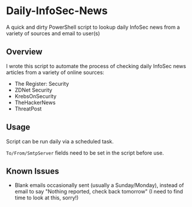 # Daily-InfoSec-News
A quick and dirty PowerShell script to lookup daily InfoSec news from a variety of sources and email to user(s)

## Overview
I wrote this script to automate the process of checking daily InfoSec news articles from a variety of online sources:

* The Register: Security
* ZDNet Security
* KrebsOnSecurity
* TheHackerNews
* ThreatPost

## Usage
Script can be run daily via a scheduled task.

`To/From/SmtpServer` fields need to be set in the script before use.

## Known Issues
* Blank emails occasionally sent (usually a Sunday/Monday), instead of email to say "Nothing reported, check back tomorrow" (I need to find time to look at this, sorry!)
